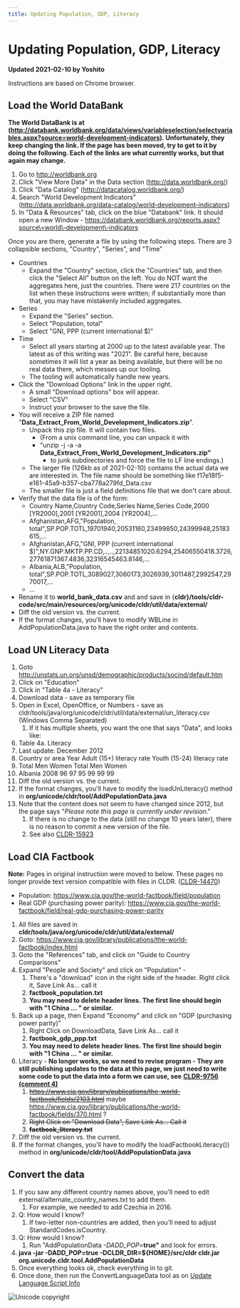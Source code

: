 ```yaml
---
title: Updating Population, GDP, Literacy
---
```


# Updating Population, GDP, Literacy

**Updated 2021\-02\-10 by Yoshito**

Instructions are based on Chrome browser.

## Load the World DataBank

**The World DataBank is at (http://databank.worldbank.org/data/views/variableselection/selectvariables.aspx?source=world-development-indicators). Unfortunately, they keep changing the link. If the page has been moved, try to get to it by doing the following. Each of the links are what currently works, but that again may change.**

1. Go to http://worldbank.org
2. Click "View More Data" in the Data section (http://data.worldbank.org/)
3. Click "Data Catalog" (http://datacatalog.worldbank.org/)
4. Search "World Development Indicators" (http://data.worldbank.org/data-catalog/world-development-indicators)
5. In "Data \& Resources" tab, click on the blue "Databank" link. It should open a new Window \- https://databank.worldbank.org/reports.aspx?source\=world\-development\-indicators

Once you are there, generate a file by using the following steps. There are 3 collapsible sections, "Country", "Series", and "Time"

- Countries
	- Expand the "Country" section, click the "Countries" tab, and then click the "Select All" button on the left. You do NOT want the aggregates here, just the countries. There were 217 countries on the list when these instructions were written; if substantially more than that, you may have mistakenly included aggregates.
- Series
	- Expand the "Series" section.
	- Select "Population, total"
	- Select "GNI, PPP (current international $)"
- Time
	- Select all years starting at 2000 up to the latest available year. The latest as of this writing was "2021". Be careful here, because sometimes it will list a year as being available, but there will be no real data there, which messes up our tooling.
	- The tooling will automatically handle new years.
- Click the "Download Options" link in the upper right.
	- A small "Download options" box will appear.
	- Select "CSV"
	- Instruct your browser to the save the file.
- You will receive a ZIP file named "**Data\_Extract\_From\_World\_Development\_Indicators.zip**".
	- Unpack this zip file. It will contain two files. 
		- (From a unix command line, you can unpack it with
		- "unzip \-j \-a \-a **Data\_Extract\_From\_World\_Development\_Indicators.zip"**
			- to junk subdirectories and force the file to LF line endings.)
	- The larger file (126kb as of 2021\-02\-10\) contains the actual data we are interested in. The file name should be something like f17e18f5\-e161\-45a9\-b357\-cba778a279fd\_Data.csv
	- The smaller file is just a field definitions file that we don't care about.
- Verify that the data file is of the form:
	- Country Name,Country Code,Series Name,Series Code,2000 \[YR2000],2001 \[YR2001],2004 \[YR2004],...
	- Afghanistan,AFG,"Population, total",SP.POP.TOTL,19701940,20531160,23499850,24399948,25183615,...
	- Afghanistan,AFG,"GNI, PPP (current international $)",NY.GNP.MKTP.PP.CD,..,..,22134851020\.6294,25406550418\.3726,27761871367\.4836,32316545463\.8146,...
	- Albania,ALB,"Population, total",SP.POP.TOTL,3089027,3060173,3026939,3011487,2992547,2970017,...
	- ...
- Rename it to **world\_bank\_data.csv** and and save in {**cldr}/tools/cldr\-code/src/main/resources/org/****unicode****/cldr/util/data/external/**
- Diff the old version vs. the current.
- If the format changes, you'll have to modify WBLine in AddPopulationData.java to have the right order and contents.

## Load UN Literacy Data

1. Goto http://unstats.un.org/unsd/demographic/products/socind/default.htm
2. Click on "Education"
3. Click in "Table 4a \- Literacy"
4. Download data \- save as temporary file
5. Open in Excel, OpenOffice, or Numbers \- save as cldr/tools/java/org/unicode/cldr/util/data/external/un\_literacy.csv (Windows Comma Separated)
	1. If it has multiple sheets, you want the one that says "Data", and looks like:
6. Table 4a. Literacy
7. Last update: December 2012
8. Country or area Year Adult (15\+) literacy rate Youth (15\-24\) literacy rate
9. Total Men Women Total Men Women
10. Albania 2008 96 97 95 99 99 99
11. Diff the old version vs. the current.
12. If the format changes, you'll have to modify the loadUnLiteracy() method in **org/unicode/cldr/tool/AddPopulationData.java**
13. Note that the content does not seem to have changed since 2012, but the page says "*Please note this page is currently under revision*."
	1. If there is no change to the data (still no change 10 years later), there is no reason to commit a new version of the file.
	2. See also [CLDR\-15923](https://unicode-org.atlassian.net/browse/CLDR-15923)

## Load CIA Factbook

**Note:** Pages in original instruction were moved to below. These pages no longer provide text version compatible with files in CLDR. ([CLDR\-14470](https://unicode-org.atlassian.net/browse/CLDR-14470))

- Population: https://www.cia.gov/the-world-factbook/field/population
- Real GDP (purchasing power parity): https://www.cia.gov/the-world-factbook/field/real-gdp-purchasing-power-parity
1. All files are saved in **cldr/tools/java/org/unicode/cldr/util/data/external/**
2. Goto: https://www.cia.gov/library/publications/the-world-factbook/index.html
3. Goto the "References" tab, and click on "Guide to Country Comparisons"
4. Expand "People and Society" and click on "Population" \- 
	1. There's a "download" icon in the right side of the header. Right click it, Save Link As... call it
	2. **factbook\_population.txt**
	3. **You may need to delete header lines. The first line should begin with "1 China … " or similar.**
5. Back up a page, then Expand "Economy" and click on "GDP (purchasing power parity)"
	1. Right Click on DownloadData, Save Link As... call it
	2. **factbook\_gdp\_ppp.txt**
	3. **You may need to delete header lines. The first line should begin with "1 China … " or similar.**
6. Literacy \- **No longer works, so we need to revise program \- They are still publishing updates to the data at this page, we just need to write some code to put the data into a form we can use, see** [**CLDR\-9756 (comment 4\)**](https://unicode-org.atlassian.net/browse/CLDR-9756?focusedCommentId=118608)
	1. ~~https://www.cia.gov/library/publications/the-world-factbook/fields/2103.html~~ maybe https://www.cia.gov/library/publications/the-world-factbook/fields/370.html ?
	2. ~~Right Click on "Download Data", Save Link As... Call it~~
	3. ~~**factbook\_literacy.txt**~~
7. Diff the old version vs. the current.
8. If the format changes, you'll have to modify the loadFactbookLiteracy()) method in **org/unicode/cldr/tool/AddPopulationData.java**

## Convert the data

1. If you saw any different country names above, you'll need to edit external/alternate\_country\_names.txt to add them.
	1. For example, we needed to add Czechia in 2016\.
2. Q: How would I know?
	1. If two\-letter non\-countries are added, then you'll need to adjust StandardCodes.isCountry.
3. Q: How would I know?
	1. Run "AddPopulationData *\-DADD\_POP*\=**true"** and look for errors.
4. **java \-jar \-DADD\_POP\=true \-DCLDR\_DIR\=${HOME}/src/cldr cldr.jar org.unicode.cldr.tool.AddPopulationData**
5. Once everything looks ok, check everything in to git.
6. Once done, then run the ConvertLanguageData tool as on [Update Language Script Info](https://cldr.unicode.org/development/updating-codes/update-language-script-info)

![Unicode copyright](https://www.unicode.org/img/hb_notice.gif)